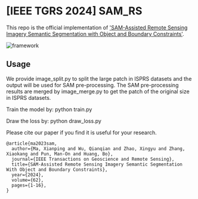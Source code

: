 # [IEEE TGRS 2024] SAM_RS

This repo is the official implementation of ['SAM-Assisted Remote Sensing Imagery Semantic Segmentation with Object and Boundary Constraints'](https://ieeexplore.ieee.org/abstract/document/10636322).

![framework](https://github.com/sstary/SSRS/blob/main/docs/SAM_RS.png)

## Usage
We provide image_split.py to split the large patch in ISPRS datasets and the output will be used for SAM pre-processing. The SAM pre-processing results are merged by image_merge.py to get the patch of the original size in ISPRS datasets.

Train the model by: python train.py

Draw the loss by: python draw_loss.py

Please cite our paper if you find it is useful for your research.

```
@article{ma2023sam,
  author={Ma, Xianping and Wu, Qianqian and Zhao, Xingyu and Zhang, Xiaokang and Pun, Man-On and Huang, Bo},
  journal={IEEE Transactions on Geoscience and Remote Sensing}, 
  title={SAM-Assisted Remote Sensing Imagery Semantic Segmentation With Object and Boundary Constraints}, 
  year={2024},
  volume={62},
  pages={1-16},
}
  ```
